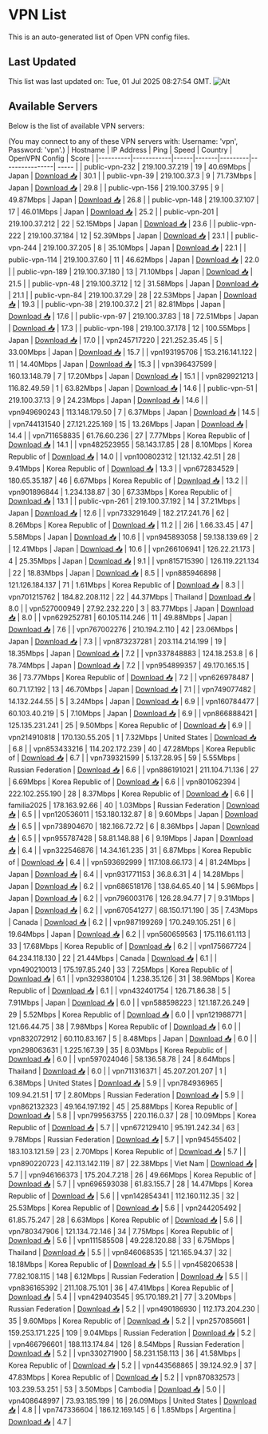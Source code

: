 # VPN List

This is an auto-generated list of Open VPN config files.

## Last Updated

This list was last updated on: Tue, 01 Jul 2025 08:27:54 GMT.
![Alt](https://repobeats.axiom.co/api/embed/186b98318ef1479477931607c1ad7d823f12451f.svg "Repobeats analytics image")

## Available Servers

Below is the list of available VPN servers:

(You may connect to any of these VPN servers with: Username: 'vpn', Password: 'vpn'.)
| Hostname | IP Address | Ping | Speed | Country | OpenVPN Config | Score |
|----------|------------|------|-------|---------|----------------| ----- |
| public-vpn-232 | 219.100.37.219 | 19 | 40.69Mbps | Japan | [Download 📥](./configs/server_0_JP.ovpn) | 30.1 |
| public-vpn-39 | 219.100.37.3 | 9 | 71.73Mbps | Japan | [Download 📥](./configs/server_1_JP.ovpn) | 29.8 |
| public-vpn-156 | 219.100.37.95 | 9 | 49.87Mbps | Japan | [Download 📥](./configs/server_2_JP.ovpn) | 26.8 |
| public-vpn-148 | 219.100.37.107 | 17 | 46.01Mbps | Japan | [Download 📥](./configs/server_3_JP.ovpn) | 25.2 |
| public-vpn-201 | 219.100.37.212 | 22 | 52.15Mbps | Japan | [Download 📥](./configs/server_4_JP.ovpn) | 23.6 |
| public-vpn-222 | 219.100.37.184 | 12 | 52.39Mbps | Japan | [Download 📥](./configs/server_5_JP.ovpn) | 23.1 |
| public-vpn-244 | 219.100.37.205 | 8 | 35.10Mbps | Japan | [Download 📥](./configs/server_6_JP.ovpn) | 22.1 |
| public-vpn-114 | 219.100.37.60 | 11 | 46.62Mbps | Japan | [Download 📥](./configs/server_7_JP.ovpn) | 22.0 |
| public-vpn-189 | 219.100.37.180 | 13 | 71.10Mbps | Japan | [Download 📥](./configs/server_8_JP.ovpn) | 21.5 |
| public-vpn-48 | 219.100.37.12 | 12 | 31.58Mbps | Japan | [Download 📥](./configs/server_9_JP.ovpn) | 21.1 |
| public-vpn-84 | 219.100.37.29 | 28 | 22.53Mbps | Japan | [Download 📥](./configs/server_10_JP.ovpn) | 19.3 |
| public-vpn-38 | 219.100.37.2 | 21 | 82.81Mbps | Japan | [Download 📥](./configs/server_11_JP.ovpn) | 17.6 |
| public-vpn-97 | 219.100.37.83 | 18 | 72.51Mbps | Japan | [Download 📥](./configs/server_12_JP.ovpn) | 17.3 |
| public-vpn-198 | 219.100.37.178 | 12 | 100.55Mbps | Japan | [Download 📥](./configs/server_13_JP.ovpn) | 17.0 |
| vpn245717220 | 221.252.35.45 | 5 | 33.00Mbps | Japan | [Download 📥](./configs/server_14_JP.ovpn) | 15.7 |
| vpn193195706 | 153.216.141.122 | 11 | 14.40Mbps | Japan | [Download 📥](./configs/server_15_JP.ovpn) | 15.3 |
| vpn396437599 | 160.13.148.79 | 7 | 17.20Mbps | Japan | [Download 📥](./configs/server_16_JP.ovpn) | 15.1 |
| vpn829921213 | 116.82.49.59 | 1 | 63.82Mbps | Japan | [Download 📥](./configs/server_17_JP.ovpn) | 14.6 |
| public-vpn-51 | 219.100.37.13 | 9 | 24.23Mbps | Japan | [Download 📥](./configs/server_18_JP.ovpn) | 14.6 |
| vpn949690243 | 113.148.179.50 | 7 | 6.37Mbps | Japan | [Download 📥](./configs/server_19_JP.ovpn) | 14.5 |
| vpn744131540 | 27.121.225.169 | 15 | 13.26Mbps | Japan | [Download 📥](./configs/server_20_JP.ovpn) | 14.4 |
| vpn711658835 | 61.76.60.236 | 27 | 7.77Mbps | Korea Republic of | [Download 📥](./configs/server_21_KR.ovpn) | 14.1 |
| vpn482523955 | 58.143.17.85 | 28 | 8.10Mbps | Korea Republic of | [Download 📥](./configs/server_22_KR.ovpn) | 14.0 |
| vpn100802312 | 121.132.42.51 | 28 | 9.41Mbps | Korea Republic of | [Download 📥](./configs/server_23_KR.ovpn) | 13.3 |
| vpn672834529 | 180.65.35.187 | 46 | 6.67Mbps | Korea Republic of | [Download 📥](./configs/server_24_KR.ovpn) | 13.2 |
| vpn901896844 | 1.234.138.87 | 30 | 67.33Mbps | Korea Republic of | [Download 📥](./configs/server_25_KR.ovpn) | 13.1 |
| public-vpn-261 | 219.100.37.192 | 14 | 37.21Mbps | Japan | [Download 📥](./configs/server_26_JP.ovpn) | 12.6 |
| vpn733291649 | 182.217.241.76 | 62 | 8.26Mbps | Korea Republic of | [Download 📥](./configs/server_27_KR.ovpn) | 11.2 |
| 2i6 | 1.66.33.45 | 47 | 5.58Mbps | Japan | [Download 📥](./configs/server_28_JP.ovpn) | 10.6 |
| vpn945893058 | 59.138.139.69 | 2 | 12.41Mbps | Japan | [Download 📥](./configs/server_29_JP.ovpn) | 10.6 |
| vpn266106941 | 126.22.21.173 | 4 | 25.35Mbps | Japan | [Download 📥](./configs/server_30_JP.ovpn) | 9.1 |
| vpn815715390 | 126.119.221.134 | 22 | 18.83Mbps | Japan | [Download 📥](./configs/server_31_JP.ovpn) | 8.5 |
| vpn885946898 | 121.126.184.137 | 71 | 1.61Mbps | Korea Republic of | [Download 📥](./configs/server_32_KR.ovpn) | 8.3 |
| vpn701215762 | 184.82.208.112 | 22 | 44.37Mbps | Thailand | [Download 📥](./configs/server_33_TH.ovpn) | 8.0 |
| vpn527000949 | 27.92.232.220 | 3 | 83.77Mbps | Japan | [Download 📥](./configs/server_34_JP.ovpn) | 8.0 |
| vpn629252781 | 60.105.114.246 | 11 | 49.88Mbps | Japan | [Download 📥](./configs/server_35_JP.ovpn) | 7.6 |
| vpn767002276 | 210.194.2.110 | 42 | 23.06Mbps | Japan | [Download 📥](./configs/server_36_JP.ovpn) | 7.3 |
| vpn873237281 | 203.114.214.199 | 19 | 18.35Mbps | Japan | [Download 📥](./configs/server_37_JP.ovpn) | 7.2 |
| vpn337848883 | 124.18.253.8 | 6 | 78.74Mbps | Japan | [Download 📥](./configs/server_38_JP.ovpn) | 7.2 |
| vpn954899357 | 49.170.165.15 | 36 | 73.77Mbps | Korea Republic of | [Download 📥](./configs/server_39_KR.ovpn) | 7.2 |
| vpn626978487 | 60.71.17.192 | 13 | 46.70Mbps | Japan | [Download 📥](./configs/server_40_JP.ovpn) | 7.1 |
| vpn749077482 | 14.132.244.55 | 5 | 3.24Mbps | Japan | [Download 📥](./configs/server_41_JP.ovpn) | 6.9 |
| vpn160784477 | 60.103.40.219 | 5 | 7.10Mbps | Japan | [Download 📥](./configs/server_42_JP.ovpn) | 6.9 |
| vpn866888421 | 125.135.231.241 | 25 | 9.50Mbps | Korea Republic of | [Download 📥](./configs/server_43_KR.ovpn) | 6.9 |
| vpn214910818 | 170.130.55.205 | 1 | 7.32Mbps | United States | [Download 📥](./configs/server_44_US.ovpn) | 6.8 |
| vpn853433216 | 114.202.172.239 | 40 | 47.28Mbps | Korea Republic of | [Download 📥](./configs/server_45_KR.ovpn) | 6.7 |
| vpn739321599 | 5.137.28.95 | 59 | 5.55Mbps | Russian Federation | [Download 📥](./configs/server_46_RU.ovpn) | 6.6 |
| vpn886191021 | 211.104.71.136 | 27 | 6.69Mbps | Korea Republic of | [Download 📥](./configs/server_47_KR.ovpn) | 6.6 |
| vpn801062394 | 222.102.255.190 | 28 | 8.37Mbps | Korea Republic of | [Download 📥](./configs/server_48_KR.ovpn) | 6.6 |
| familia2025 | 178.163.92.66 | 40 | 1.03Mbps | Russian Federation | [Download 📥](./configs/server_49_RU.ovpn) | 6.5 |
| vpn120536011 | 153.180.132.87 | 8 | 9.60Mbps | Japan | [Download 📥](./configs/server_50_JP.ovpn) | 6.5 |
| vpn738904670 | 182.166.72.72 | 6 | 8.36Mbps | Japan | [Download 📥](./configs/server_51_JP.ovpn) | 6.5 |
| vpn955787428 | 58.81.148.88 | 6 | 9.19Mbps | Japan | [Download 📥](./configs/server_52_JP.ovpn) | 6.4 |
| vpn322546876 | 14.34.161.235 | 31 | 6.87Mbps | Korea Republic of | [Download 📥](./configs/server_53_KR.ovpn) | 6.4 |
| vpn593692999 | 117.108.66.173 | 4 | 81.24Mbps | Japan | [Download 📥](./configs/server_54_JP.ovpn) | 6.4 |
| vpn931771153 | 36.8.6.31 | 4 | 14.28Mbps | Japan | [Download 📥](./configs/server_55_JP.ovpn) | 6.2 |
| vpn686518176 | 138.64.65.40 | 14 | 5.96Mbps | Japan | [Download 📥](./configs/server_56_JP.ovpn) | 6.2 |
| vpn796003176 | 126.28.94.77 | 7 | 9.31Mbps | Japan | [Download 📥](./configs/server_57_JP.ovpn) | 6.2 |
| vpn670541277 | 68.150.171.190 | 35 | 7.43Mbps | Canada | [Download 📥](./configs/server_58_CA.ovpn) | 6.2 |
| vpn987199269 | 170.249.105.251 | 6 | 19.64Mbps | Japan | [Download 📥](./configs/server_59_JP.ovpn) | 6.2 |
| vpn560659563 | 175.116.61.113 | 33 | 17.68Mbps | Korea Republic of | [Download 📥](./configs/server_60_KR.ovpn) | 6.2 |
| vpn175667724 | 64.234.118.130 | 22 | 21.44Mbps | Canada | [Download 📥](./configs/server_61_CA.ovpn) | 6.1 |
| vpn490210013 | 175.197.85.240 | 33 | 7.25Mbps | Korea Republic of | [Download 📥](./configs/server_62_KR.ovpn) | 6.1 |
| vpn329380104 | 1.238.35.126 | 31 | 38.98Mbps | Korea Republic of | [Download 📥](./configs/server_63_KR.ovpn) | 6.1 |
| vpn432401754 | 126.71.86.38 | 5 | 7.91Mbps | Japan | [Download 📥](./configs/server_64_JP.ovpn) | 6.0 |
| vpn588598223 | 121.187.26.249 | 29 | 5.52Mbps | Korea Republic of | [Download 📥](./configs/server_65_KR.ovpn) | 6.0 |
| vpn121988771 | 121.66.44.75 | 38 | 7.98Mbps | Korea Republic of | [Download 📥](./configs/server_66_KR.ovpn) | 6.0 |
| vpn832072912 | 60.110.83.167 | 5 | 8.48Mbps | Japan | [Download 📥](./configs/server_67_JP.ovpn) | 6.0 |
| vpn298063631 | 1.225.167.39 | 35 | 8.03Mbps | Korea Republic of | [Download 📥](./configs/server_68_KR.ovpn) | 6.0 |
| vpn597024046 | 58.136.58.78 | 24 | 8.64Mbps | Thailand | [Download 📥](./configs/server_69_TH.ovpn) | 6.0 |
| vpn711316371 | 45.207.201.207 | 1 | 6.38Mbps | United States | [Download 📥](./configs/server_70_US.ovpn) | 5.9 |
| vpn784936965 | 109.94.21.51 | 17 | 2.80Mbps | Russian Federation | [Download 📥](./configs/server_71_RU.ovpn) | 5.9 |
| vpn862132323 | 49.164.197.192 | 45 | 25.88Mbps | Korea Republic of | [Download 📥](./configs/server_72_KR.ovpn) | 5.8 |
| vpn799563755 | 220.116.0.37 | 28 | 10.09Mbps | Korea Republic of | [Download 📥](./configs/server_73_KR.ovpn) | 5.7 |
| vpn672129410 | 95.191.242.34 | 63 | 9.78Mbps | Russian Federation | [Download 📥](./configs/server_74_RU.ovpn) | 5.7 |
| vpn945455402 | 183.103.121.59 | 23 | 2.70Mbps | Korea Republic of | [Download 📥](./configs/server_75_KR.ovpn) | 5.7 |
| vpn890220723 | 42.113.142.119 | 87 | 22.38Mbps | Viet Nam | [Download 📥](./configs/server_76_VN.ovpn) | 5.7 |
| vpn946166373 | 175.204.7.218 | 26 | 49.66Mbps | Korea Republic of | [Download 📥](./configs/server_77_KR.ovpn) | 5.7 |
| vpn696593038 | 61.83.155.7 | 28 | 14.47Mbps | Korea Republic of | [Download 📥](./configs/server_78_KR.ovpn) | 5.6 |
| vpn142854341 | 112.160.112.35 | 32 | 25.53Mbps | Korea Republic of | [Download 📥](./configs/server_79_KR.ovpn) | 5.6 |
| vpn244205492 | 61.85.75.247 | 28 | 6.63Mbps | Korea Republic of | [Download 📥](./configs/server_80_KR.ovpn) | 5.6 |
| vpn780347906 | 121.134.72.146 | 34 | 7.75Mbps | Korea Republic of | [Download 📥](./configs/server_81_KR.ovpn) | 5.6 |
| vpn111585508 | 49.228.120.88 | 33 | 6.75Mbps | Thailand | [Download 📥](./configs/server_82_TH.ovpn) | 5.5 |
| vpn846068535 | 121.165.94.37 | 32 | 18.18Mbps | Korea Republic of | [Download 📥](./configs/server_83_KR.ovpn) | 5.5 |
| vpn458206538 | 77.82.108.115 | 148 | 6.12Mbps | Russian Federation | [Download 📥](./configs/server_84_RU.ovpn) | 5.5 |
| vpn836165392 | 211.108.75.101 | 36 | 47.41Mbps | Korea Republic of | [Download 📥](./configs/server_85_KR.ovpn) | 5.4 |
| vpn429403545 | 95.170.189.21 | 77 | 3.20Mbps | Russian Federation | [Download 📥](./configs/server_86_RU.ovpn) | 5.2 |
| vpn490186930 | 112.173.204.230 | 35 | 9.60Mbps | Korea Republic of | [Download 📥](./configs/server_87_KR.ovpn) | 5.2 |
| vpn257085661 | 159.253.171.225 | 109 | 9.04Mbps | Russian Federation | [Download 📥](./configs/server_88_RU.ovpn) | 5.2 |
| vpn466796601 | 188.113.174.84 | 126 | 8.54Mbps | Russian Federation | [Download 📥](./configs/server_89_RU.ovpn) | 5.2 |
| vpn330271900 | 58.231.158.113 | 36 | 41.58Mbps | Korea Republic of | [Download 📥](./configs/server_90_KR.ovpn) | 5.2 |
| vpn443568865 | 39.124.92.9 | 37 | 47.83Mbps | Korea Republic of | [Download 📥](./configs/server_91_KR.ovpn) | 5.2 |
| vpn870832573 | 103.239.53.251 | 53 | 3.50Mbps | Cambodia | [Download 📥](./configs/server_92_KH.ovpn) | 5.0 |
| vpn408648997 | 73.93.185.199 | 16 | 26.09Mbps | United States | [Download 📥](./configs/server_93_US.ovpn) | 4.8 |
| vpn747336604 | 186.12.169.145 | 6 | 1.85Mbps | Argentina | [Download 📥](./configs/server_94_AR.ovpn) | 4.7 |
